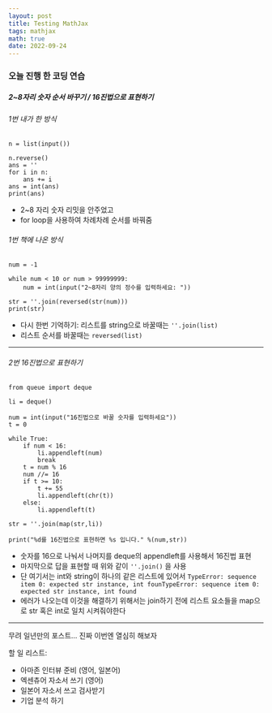 ```yaml
---
layout: post
title: Testing MathJax
tags: mathjax
math: true
date: 2022-09-24
---
```


### 오늘 진행 한 코딩 연습

##### 2~8자리 숫자 순서 바꾸기 / 16진법으로 표현하기

###### 1번 내가 한 방식

```
n = list(input())

n.reverse()
ans = ''
for i in n:
    ans += i
ans = int(ans)
print(ans)
```
- 2~8 자리 숫자 리밋을 안주었고
- for loop을 사용하여 차례차례 순서를 바꿔줌

###### 1번 책에 나온 방식

```
num = -1

while num < 10 or num > 99999999:
    num = int(input("2~8자리 양의 정수를 입력하세요: "))

str = ''.join(reversed(str(num)))
print(str)
```
- 다시 한번 기억하기: 리스트를 string으로 바꿀때는 `''.join(list)`
- 리스트 순서를 바꿀때는 `reversed(list)`

* * *

###### 2번 16진법으로 표현하기
```
from queue import deque

li = deque()

num = int(input("16진법으로 바꿀 숫자를 입력하세요"))
t = 0

while True:
    if num < 16:
        li.appendleft(num)
        break
    t = num % 16
    num //= 16
    if t >= 10:
        t += 55
        li.appendleft(chr(t))
    else:
        li.appendleft(t)

str = ''.join(map(str,li))

print("%d를 16진법으로 표현하면 %s 입니다." %(num,str))
```
- 숫자를 16으로 나눠서 나머지를 deque의 appendleft를 사용해서 16진법 표현
- 마지막으로 답을 표현할 때 위와 같이 `''.join()` 을 사용
- 단 여기서는 int와 string이 하나의 같은 리스트에 있어서 
`TypeError: sequence item 0: expected str instance, int founTypeError: sequence item 0: expected str instance, int found
`
- 에러가 나오는데 이것을 해결하기 위해서는 join하기 전에 리스트 요소들을 map으로 str 혹은 int로 일치 시켜줘야한다



* * *

무려 일년만의 포스트...
진짜 이번엔 열심히 해보자

할 일 리스트:
- 아마존 인터뷰 준비 (영어, 일본어)
- 엑센츄어 자소서 쓰기 (영어)
- 일본어 자소서 쓰고 검사받기 
- 기업 분석 하기
